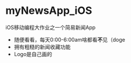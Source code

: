 # myNewsApp_iOS
iOS移动编程大作业之一个简易新闻App<br>
* 随便看看，每天0:00-6:00am啥都看**不**见（doge<br>
* 拥有粗糙的新闻收藏功能
* Logo是自己画的

